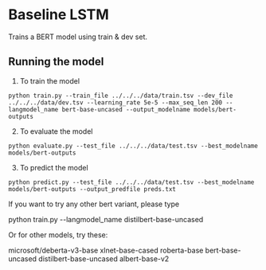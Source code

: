 
# Baseline LSTM

Trains a BERT model using train & dev set.

## Running the model

1. To train the model

```
python train.py --train_file ../../../data/train.tsv --dev_file ../../../data/dev.tsv --learning_rate 5e-5 --max_seq_len 200 --langmodel_name bert-base-uncased --output_modelname models/bert-outputs
```

2. To evaluate the model

```
python evaluate.py --test_file ../../../data/test.tsv --best_modelname models/bert-outputs
```

3. To predict the model

```
python predict.py --test_file ../../../data/test.tsv --best_modelname models/bert-outputs --output_predfile preds.txt
```

If you want to try any other bert variant, please type

python train.py --langmodel_name distilbert-base-uncased

Or for other models, try these:

microsoft/deberta-v3-base
xlnet-base-cased
roberta-base
bert-base-uncased
distilbert-base-uncased
albert-base-v2

